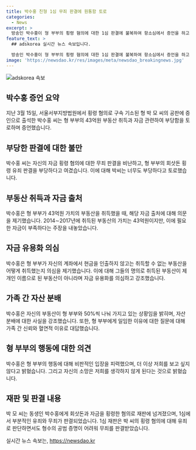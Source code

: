 ```yaml
---
title: 박수홍 친형 1심 무죄 판결에 원통함 토로
categories:
  - News
excerpt: >
  방송인 박수홍이 형 부부의 횡령 혐의에 대한 1심 판결에 불복하여 항소심에서 증언을 하고 있다. 박수홍은 형 부부가 부동산을 취득했을 때의 자금 흐름을 설명하며, 자신의 개인 계좌에서 현금을 인출하지 않았음에도 불구하고 부동산을 취득했다고 주장했다. 또한, 가족으로서의 신뢰와 혈육으로서의 책임감에 대해 언급하면서 형 부부에 대한 실망과 소망을 토로했다. 1심 재판부의 부당한 판단에 대한 불만을 표명하며, 증인으로 출석하여 사실을 밝히고자 했다.
feature_text: >
  ## adskorea 실시간 뉴스 속보입니다.

  방송인 박수홍이 형 부부의 횡령 혐의에 대한 1심 판결에 불복하여 항소심에서 증언을 하고 있다. 박수홍은 형 부부가 부동산을 취득했을 때의 자금 흐름을 설명하며, 자신의 개인 계좌에서 현금을 인출하지 않았음에도 불구하고 부동산을 취득했다고 주장했다. 또한, 가족으로서의 신뢰와 혈육으로서의 책임감에 대해 언급하면서 형 부부에 대한 실망과 소망을 토로했다. 1심 재판부의 부당한 판단에 대한 불만을 표명하며, 증인으로 출석하여 사실을 밝히고자 했다.
image: 'https://newsdao.kr/res/images/meta/newsdao_breakingnews.jpg'
---
```


<p><img src="https://newsdao.kr/res/images/meta/newsdao_breakingnews.jpg" alt="adskorea 속보" /></p>

<h2 data-ke-size="size26">박수홍 증언 요약</h2>

<p data-ke-size="size16">지난 3월 15일, 서울서부지방법원에서 횡령 혐의로 구속 기소된 형 박 모 씨의 공판에 증인으로 출석한 박수홍 씨는 형 부부의 43억원 부동산 취득과 자금 관련하여 부당함을 토로하며 증언했습니다.</p>

<h2 data-ke-size="size26">부당한 판결에 대한 불만</h2>

<p data-ke-size="size16">박수홍 씨는 자신의 자금 횡령 혐의에 대한 무죄 판결을 비난하고, 형 부부의 회삿돈 횡령 유죄 판결을 부당하다고 여겼습니다. 이에 대해 박씨는 너무도 부당하다고 토로했습니다.</p>

<h2 data-ke-size="size26">부동산 취득과 자금 출처</h2>

<p data-ke-size="size16">박수홍은 형 부부가 43억원 가치의 부동산을 취득했을 때, 해당 자금 출처에 대해 의문을 제기했습니다. 2014∼2017년에 취득된 부동산의 가치는 43억원이지만, 이에 필요한 자금이 부족하다는 주장을 내놓았습니다.</p>

<h2 data-ke-size="size26">자금 유용화 의심</h2>

<p data-ke-size="size16">박수홍은 형 부부가 자신의 계좌에서 현금을 인출하지 않고는 취득할 수 없는 부동산을 어떻게 취득했는지 의심을 제기했습니다. 이에 대해 그들의 명의로 취득된 부동산이 제 개인 이름으로 된 부동산이 아니라며 자금 유용화를 의심하고 강조했습니다.</p>

<h2 data-ke-size="size26">가족 간 자산 분배</h2>

<p data-ke-size="size16">박수홍은 자신의 부동산이 형 부부와 50%씩 나눠 가지고 있는 상황임을 밝히며, 자산 분배에 대한 사실을 강조했습니다. 또한, 형 부부에게 일임한 이유에 대한 질문에 대해 가족 간 신뢰와 혈연적 이유로 대답했습니다.</p>

<h2 data-ke-size="size26">형 부부의 행동에 대한 의견</h2>

<p data-ke-size="size16">박수홍은 형 부부의 행동에 대해 비판적인 입장을 피력했으며, 더 이상 저희를 보고 싶지 않다고 밝혔습니다. 그리고 자신의 소망은 저희를 생각하지 않게 된다는 것으로 밝혔습니다.</p>

<h2 data-ke-size="size26">재판 및 판결 내용</h2>

<p data-ke-size="size16">박 모 씨는 동생인 박수홍에게 회삿돈과 자금을 횡령한 혐의로 재판에 넘겨졌으며, 1심에서 부분적인 유죄와 무죄가 판결되었습니다. 1심 재판은 박 씨의 횡령 혐의에 대해 유죄로 판단하면서도 형수의 공범 증명이 어려워 무죄를 판결받았습니다.</p>
실시간 뉴스 속보는, <a href="https://newsdao.kr" rel="dofollow">https://newsdao.kr</a>



